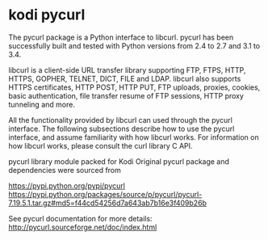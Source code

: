 kodi pycurl
============

The pycurl package is a Python interface to libcurl. pycurl has been successfully built and tested with Python versions from 2.4 to 2.7 and 3.1 to 3.4.

libcurl is a client-side URL transfer library supporting FTP, FTPS, HTTP, HTTPS, GOPHER, TELNET, DICT, FILE and LDAP. libcurl also supports HTTPS certificates, HTTP POST, HTTP PUT, FTP uploads, proxies, cookies, basic authentication, file transfer resume of FTP sessions, HTTP proxy tunneling and more.

All the functionality provided by libcurl can used through the pycurl interface. The following subsections describe how to use the pycurl interface, and assume familiarity with how libcurl works. For information on how libcurl works, please consult the curl library C API.

pycurl library module packed for Kodi
Original pycurl package and dependencies were sourced from

https://pypi.python.org/pypi/pycurl
https://pypi.python.org/packages/source/p/pycurl/pycurl-7.19.5.1.tar.gz#md5=f44cd54256d7a643ab7b16e3f409b26b

See pycurl documentation for more details:
http://pycurl.sourceforge.net/doc/index.html